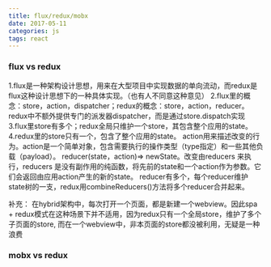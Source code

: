 ```yaml
---
title: flux/redux/mobx
date: 2017-05-11
categories: js
tags: react
---
```


### flux vs redux
1.flux是一种架构设计思想，用来在大型项目中实现数据的单向流动，而redux是flux这种设计思想下的一种具体实现。（也有人不同意这种意见）
2.flux里的概念：store，action，dispatcher；redux的概念：store，action，reducer。redux中不额外提供专门的派发器dispatcher，而是通过store.dispatch实现
3.flux里store有多个；redux全局只维护一个store，其包含整个应用的state。
4.redux里的store只有一个，包含了整个应用的state。
  action用来描述改变的行为。action是一个简单对象，包含需要执行的操作类型（type指定）和一些其他负载（payload）。
  reducer(state，action)=> newState。改变由reducers 来执行，reducers 是没有副作用的纯函数，将先前的state和一个action作为参数。它们会返回由应用action产生的新的state。
  reducer有多个，每个reducer维护state树的一支，redux用combineReducers()方法将多个reducer合并起来。

补充：
在hybrid架构中，每次打开一个页面，都是新建一个webview。因此spa + redux模式在这种场景下并不适用，因为redux只有一个全局store，维护了多个子页面的store, 而在一个webview中，非本页面的store都没被利用，无疑是一种浪费

### mobx vs redux
   
